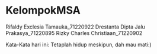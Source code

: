# KelompokMSA
Rifaldy Exclesia Tamauka_71220922
Drestanta Dipta Jalu Prakasya_71220895
Rizky Charles Christiaan_71220902

Kata-Kata hari ini: Tetaplah hidup meskipun, dah mau mati:)
